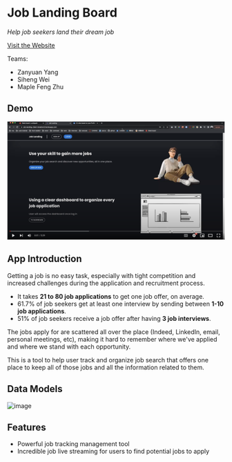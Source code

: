 # Job Landing Board

*Help job seekers land their dream job*

[Visit the Website](https://job-landing-client-iteration3.herokuapp.com/)

Teams: 
- Zanyuan Yang
- Siheng Wei
- Maple Feng Zhu

## Demo

[![Watch the demo](https://github.com/Job-Landing/Job-Landing-Client/blob/main/public/images/watch-video.png?raw=true)](https://www.youtube.com/watch?v=VbVPYcYXwnA&ab_channel=maplezhu)

## App Introduction

Getting a job is no easy task, especially with tight competition and increased challenges during the application and
recruitment process.

- It takes **21 to 80 job applications** to get one job offer, on average.
- 61.7% of job seekers get at least one interview by sending between **1-10 job applications**.
- 51% of job seekers receive a job offer after having **3 job interviews**.

The jobs apply for are scattered all over the place (Indeed, LinkedIn, email, personal meetings, etc),
making it hard to remember where we've applied and where we stand with each opportunity.

This is a tool to help user track and organize job search that offers one place to keep all of those jobs and all the
information related to them.

## Data Models

<img width="1152" alt="image" src="https://user-images.githubusercontent.com/38137877/176752883-5cf99d7a-1836-4882-ad8b-fc0dd108162c.png">

## Features

- Powerful job tracking management tool
- Incredible job live streaming for users to find potential jobs to apply
